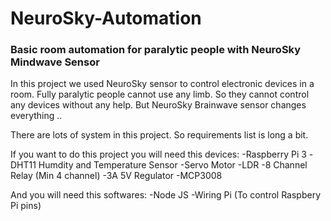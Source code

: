 # NeuroSky-Automation
### Basic room automation for paralytic people with NeuroSky Mindwave Sensor

In this project we used NeuroSky sensor to control electronic devices in a room. Fully paralytic people cannot use any limb. So they cannot 
control any devices without any help. But NeuroSky Brainwave sensor changes everything .. 

There are lots of system in this project. So requirements list is long a bit.

If you want to do this project you will need this devices:
    -Raspberry Pi 3
    -DHT11 Humdity and Temperature Sensor
    -Servo Motor
    -LDR
    -8 Channel Relay (Min 4 channel)
    -3A 5V Regulator
    -MCP3008

And you will need this softwares:
    -Node JS
    -Wiring Pi (To control Raspbery Pi pins)
    